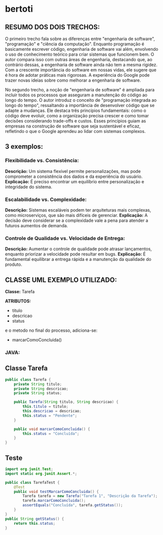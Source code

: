 # bertoti

## RESUMO DOS DOIS TRECHOS:

O primeiro trecho fala sobre as diferenças entre "engenharia de software", "programação" e "ciência da computação". Enquanto programação é basicamente escrever código, engenharia de software vai além, envolvendo o uso de conhecimento teórico para criar sistemas que funcionem bem. O autor compara isso com outras áreas de engenharia, destacando que, ao contrário dessas, a engenharia de software ainda não tem a mesma rigidez. Com a crescente importância do software em nossas vidas, ele sugere que é hora de adotar práticas mais rigorosas. A experiência do Google pode trazer novas ideias sobre como melhorar a engenharia de software.

No segundo trecho, a noção de "engenharia de software" é ampliada para incluir todos os processos que asseguram a manutenção do código ao longo do tempo. O autor introduz o conceito de "programação integrada ao longo do tempo", ressaltando a importância de desenvolver código que se adapte a mudanças. Ele destaca três princípios fundamentais: como o código deve evoluir, como a organização precisa crescer e como tomar decisões considerando trade-offs e custos. Esses princípios guiam as empresas na construção de software que seja sustentável e eficaz, refletindo o que o Google aprendeu ao lidar com sistemas complexos.

## 3 exemplos:

### Flexibilidade vs. Consistência:
**Descrição:** Um sistema flexível permite personalizações, mas pode comprometer a consistência dos dados e da experiência do usuário.
**Explicação:** É preciso encontrar um equilíbrio entre personalização e integridade do sistema.

### Escalabilidade vs. Complexidade:
**Descrição:** Sistemas escaláveis podem ter arquiteturas mais complexas, como microserviços, que são mais difíceis de gerenciar.
**Explicação:** A decisão deve considerar se a complexidade vale a pena para atender a futuros aumentos de demanda.

### Controle de Qualidade vs. Velocidade de Entrega:
**Descrição:** Aumentar o controle de qualidade pode atrasar lançamentos, enquanto priorizar a velocidade pode resultar em bugs.
**Explicação:** É fundamental equilibrar a entrega rápida e a manutenção da qualidade do produto.

## CLASSE UML EXEMPLO UTILIZADO:

**Classe:** Tarefa

**ATRIBUTOS:**  
- titulo  
- descricao  
- status  

e o metodo no final do processo, adiciona-se:  
- marcarComoConcluida()

### JAVA:

## Classe Tarefa

```java
public class Tarefa {
    private String titulo;
    private String descricao;
    private String status;

    public Tarefa(String titulo, String descricao) {
        this.titulo = titulo;
        this.descricao = descricao;
        this.status = "Pendente";
    }

    public void marcarComoConcluida() {
        this.status = "Concluída";
    }
}
```

## Teste 

```java
import org.junit.Test;
import static org.junit.Assert.*;

public class TarefaTest {
    @Test
    public void testMarcarComoConcluida() {
        Tarefa tarefa = new Tarefa("Tarefa 1", "Descrição da Tarefa");
        tarefa.marcarComoConcluida();
        assertEquals("Concluída", tarefa.getStatus());
    }
}
public String getStatus() {
    return this.status;
}
```

